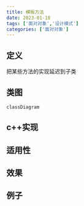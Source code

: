 ```yaml
---
title: 模板方法
date: 2023-01-18
tags: ['面对对象','设计模式']
categories: ['面对对象']
---
```

## 定义
把某些方法的实现延迟到子类
## 类图
```mermaid
classDiagram
```
## c++实现
## 适用性
## 效果
## 例子
